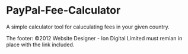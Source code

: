 PayPal-Fee-Calculator
=====================

A simple calculator tool for caluculating fees in your given country.

The footer: ©2012 Website Designer - Ion Digital Limited must remian in place with the link included.
